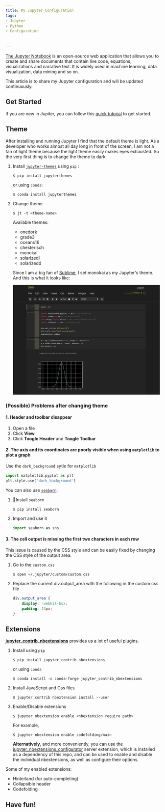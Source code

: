 ```yaml
---
title: My Jupyter Configuration
tags:
- Jupyter
- Python
- Configuration 


---
```




[The Jupyter Notebook](http://jupyter.org/) is an open-source web application that allows you to create and share documents that contain live code, equations, visualizations and narrative text.  It is widely used in machine learning, data visualization, data mining and so on.

This article is to share my Jupyter configuration and will be updated continuously.

<!--more-->

## Get Started

If you are new in Jupiter, you can follow this [quick tutorial](https://jupyter-notebook-beginner-guide.readthedocs.io/en/latest/index.html) to get started.



## Theme

After installing and running Jupyter I find that the default theme is light. As a developer who works almost all day long in front of the screen, I am not a fan of light theme because the light theme easily makes eyes exhausted. So the very first thing is to change the theme to dark:

1. Install  [`jupyter-themes`](https://github.com/dunovank/jupyter-themes)  using `pip` : 

   ~~~shell
   $ pip install jupyterthemes
   ~~~

   or using `conda`:

   ~~~shell
   $ conda install jupyterthemes
   ~~~

2. Change theme

   ~~~shell
   $ jt -t <theme-name>
   ~~~

   Available themes:

   + onedork
   + grade3
   + oceans16
   + chesterisch
   + monokai
   + solarizedl
   + solarizedd

   Since I am a big fan of [Sublime](https://www.sublimetext.com/), I set monokai as my Jupyter's theme. And this is what it looks like:

   ![Jupyter_Monokai.png](https://github.com/EckoTan0804/HexoBlog/blob/master/source/images/Jupyter_Monokai.png?raw=true)



###  (Possible) Problems after changing theme

#### 1. Header and toolbar disappear

1. Open a file
2. Click **View**
3. Click **Toogle Header** and **Toogle Toolbar**

#### 2. The axis and its coordinates are poorly visible when using `matplotlib` to plot a graph

Use the ``dark_background`` sytle for `matplotlib` 

~~~python
import matplotlib.pyplot as plt
plt.style.use('dark_background')
~~~

You can also use [`seaborn`](https://seaborn.pydata.org/):

1. Install `seaborn`

   ~~~shell
   $ pip install seaborn
   ~~~

2. Import and use it

   ~~~python
   import seaborn as sns
   ~~~

#### 3. The cell output is missing the first two characters in each row

This issue is caused by the CSS style and can be easily fixed by changing the CSS style of the output area.

1. Go to the `custom.css`

   ~~~shell
   $ open ~/.jupyter/custom/custom.css
   ~~~

2. Replace the current div.output_area with the following in the custom css file

   ~~~Css
   div.output_area {
       display: -webkit-box;
       padding: 13px;
   }
   ~~~


## Extensions

[**jupyter_contrib_nbextensions**](https://github.com/ipython-contrib/jupyter_contrib_nbextensions) provides us a lot of useful plugins.

1. Install using `pip`

   ~~~shell
   $ pip install jupyter_contrib_nbextensions
   ~~~

   or using `conda`

   ~~~shell
   $ conda install -c conda-forge jupyter_contrib_nbextensions
   ~~~

2. Install JavaScript and Css files

   ~~~shell
   $ jupyter contrib nbextension install --user
   ~~~

3. Enable/Disable extensions

   ~~~shell
   $ jupyter nbextension enable <nbextension require path>
   ~~~

   For example,

   ~~~shell
   $ jupyter nbextension enable codefolding/main
   ~~~

   **Alternatively**, and more conveniently, you can use the [jupyter_nbextensions_configurator](https://github.com/Jupyter-contrib/jupyter_nbextensions_configurator) server extension, which is installed as a dependency of this repo, and can be used to enable and disable the individual nbextensions, as well as configure their options. 

Some of my enabled extensions:

+ Hinterland (for auto-completing)
+ Collapsible header
+ Codefolding



## Have fun!

